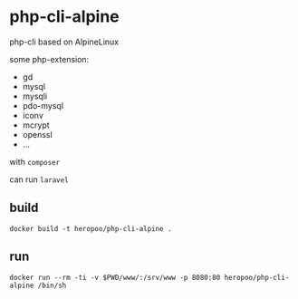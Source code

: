 # php-cli-alpine

php-cli based on AlpineLinux

some php-extension:
 - gd 
 - mysql
 - mysqli 
 - pdo-mysql 
 - iconv 
 - mcrypt
 - openssl
 - ...

with `composer`

can run `laravel`

## build 
```
docker build -t heropoo/php-cli-alpine .
```

## run 
```
docker run --rm -ti -v $PWD/www/:/srv/www -p 8080:80 heropoo/php-cli-alpine /bin/sh
```
